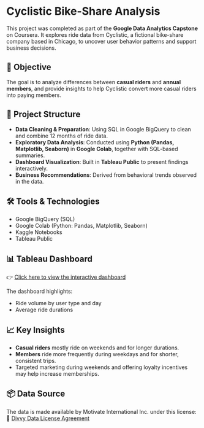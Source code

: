 # Cyclistic Bike-Share Analysis

This project was completed as part of the **Google Data Analytics Capstone** on Coursera. It explores ride data from Cyclistic, a fictional bike-share company based in Chicago, to uncover user behavior patterns and support business decisions.

## 📌 Objective

The goal is to analyze differences between **casual riders** and **annual members**, and provide insights to help Cyclistic convert more casual riders into paying members.

## 📁 Project Structure

- **Data Cleaning & Preparation**: Using SQL in Google BigQuery to clean and combine 12 months of ride data.
- **Exploratory Data Analysis**: Conducted using **Python (Pandas, Matplotlib, Seaborn)** in **Google Colab**, together with SQL-based summaries.
- **Dashboard Visualization**: Built in **Tableau Public** to present findings interactively.
- **Business Recommendations**: Derived from behavioral trends observed in the data.

## 🛠 Tools & Technologies

- Google BigQuery (SQL)
- Google Colab (Python: Pandas, Matplotlib, Seaborn)
- Kaggle Notebooks
- Tableau Public

## 📊 Tableau Dashboard

👉 [Click here to view the interactive dashboard](https://public.tableau.com/app/profile/ainur.kakimova/viz/CyclisticRiderBehaviorDashboard_17542091779290/Cyclistic2)

The dashboard highlights:
- Ride volume by user type and day
- Average ride durations

## 📈 Key Insights

- **Casual riders** mostly ride on weekends and for longer durations.
- **Members** ride more frequently during weekdays and for shorter, consistent trips.
- Targeted marketing during weekends and offering loyalty incentives may help increase memberships.

## 📦 Data Source

The data is made available by Motivate International Inc. under this license:  
🔗 [Divvy Data License Agreement](https://divvybikes.com/data-license-agreement)




